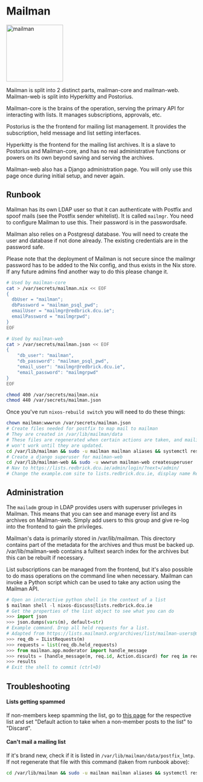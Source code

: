 # Mailman

<img src="https://www.list.org/images/logo2010-2.jpg" alt="mailman" width="150" />

Mailman is split into 2 distinct parts, mailman-core and mailman-web.
Mailman-web is split into Hyperkitty and Postorius.

Mailman-core is the brains of the operation, serving the primary API
for interacting with lists. It manages subscriptions, approvals, etc.

Postorius is the the frontend for mailing list management. It provides
the subscription, held message and list setting interfaces.

Hyperkitty is the frontend for the mailing list archives. It is a slave
to Postorius and Mailman-core, and has no real administrative functions
or powers on its own beyond saving and serving the archives.

Mailman-web also has a Django administration page. You will only use this
page once during initial setup, and never again.

## Runbook

Mailman has its own LDAP user so that it can authenticate with Postfix
and spoof mails (see the Postfix sender whitelist). It is called `mailmgr`.
You need to configure Mailman to use this. Their password is in the
passwordsafe.

Mailman also relies on a Postgresql database. You will need to create the
user and database if not done already. The existing credentials are in the
password safe.

Please note that the deployment of Mailman is not secure since the mailmgr
password has to be added to the Nix config, and thus exists in the Nix store.
If any future admins find another way to do this please change it.

```bash
# Used by mailman-core
cat > /var/secrets/mailman.nix << EOF
{
  dbUser = "mailman";
  dbPassword = "mailman_psql_pwd";
  emailUser = "mailmgr@redbrick.dcu.ie";
  emailPassword = "mailmgrpwd";
}
EOF

# Used by mailman-web
cat > /var/secrets/mailman.json << EOF
{
	"db_user": "mailman",
	"db_password": "mailman_psql_pwd",
	"email_user": "mailmgr@redbrick.dcu.ie",
	"email_password": "mailmgrpwd"
}
EOF

chmod 400 /var/secrets/mailman.nix
chmod 440 /var/secrets/mailman.json
```

Once you've run `nixos-rebuild switch` you will need to do these things:

```bash
chown mailman:wwwrun /var/secrets/mailman.json
# Create files needed for postfix to map mail to mailman
# They are created in /var/lib/mailman/data
# These files are regenerated when certain actions are taken, and mailing lists
# won't work until they are updated.
cd /var/lib/mailman && sudo -u mailman mailman aliases && systemctl restart postfix
# Create a django superuser for mailman-web
cd /var/lib/mailman-web && sudo -u wwwrun mailman-web createsuperuser
# Nav to https://lists.redbrick.dcu.ie/admin/login/?next=/admin/
# Change the example.com site to lists.redbrick.dcu.ie, display name Redbrick Lists
```

## Administration

The `mailadm` group in LDAP provides users with superuser privileges in
Mailman. This means that you can see and manage every list and its archives
on Mailman-web. Simply add users to this group and give re-log into
the frontend to gain the privileges.

Mailman's data is primarily stored in /var/lib/mailman. This directory contains
part of the metadata for the archives and thus must be backed up.
/var/lib/mailman-web contains a fulltext search index for the archives but this
can be rebuilt if necessary.

List subscriptions can be managed from the frontend, but it's also possible
to do mass operations on the command line when necessary. Mailman can invoke
a Python script which can be used to take any action using the Mailman API.

```python
# Open an interactive python shell in the context of a list
$ mailman shell -l nixos-discuss@lists.redbrick.dcu.ie
# Get the properties of the list object to see what you can do
>>> import json
>>> json.dumps(vars(m), default=str)
# Example command. Drop all held requests for a list.
# Adapted from https://lists.mailman3.org/archives/list/mailman-users@mailman3.org/message/2JACJENOUDODYHRVL6VCNZNFRZNIRIE3/
>>> req_db = IListRequests(m)
>>> requests = list(req_db.held_requests)
>>> from mailman.app.moderator import handle_message
>>> results = [handle_message(m, req.id, Action.discard) for req in requests]
>>> results
# Exit the shell to commit (ctrl+D)
```

## Troubleshooting

#### Lists getting spammed

If non-members keep spamming the list, go to [this page](https://lists.redbrick.dcu.ie/postorius/lists/announce-redbrick.lists.redbrick.dcu.ie/settings/message_acceptance)
for the respective list and set "Default action to take when a non-member
posts to the list" to "Discard".

#### Can't mail a mailing list

If it's brand new, check if it is listed in `/var/lib/mailman/data/postfix_lmtp`.
If not regenerate that file with this command (taken from runbook above):

```bash
cd /var/lib/mailman && sudo -u mailman mailman aliases && systemctl restart postfix
```

